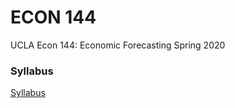 # ECON 144
UCLA Econ 144: Economic Forecasting Spring 2020

### Syllabus 

[Syllabus](other_file.md)
